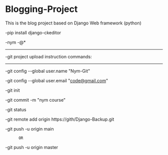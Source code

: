 # Blogging-Project
This is the blog project based on Django Web framework (python)

-pip install django-ckeditor

-nym
-@*
_____________________________________________
-git project upload instruction commands:
_____________________________________________
-git config --global user.name "Nym-Git"

-git config --global user.email "code@gmail.com"

-git init

-git commit -m "nym course"

-git status

-git remote add origin https://gith/Django-Backup.git

-git push -u origin main

          OR

-git push -u origin master
